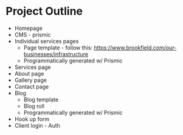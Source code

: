 # Project Outline
* Homepage
* CMS - prismic
* Individual services pages
  * Page template - follow this: https://www.brookfield.com/our-businesses/infrastructure
  * Programmatically generated w/ Prismic
* Services page
* About page
* Gallery page
* Contact page
* Blog
  * Blog template
  * Blog roll
  * Programmatically generated w/ Prismic
* Hook up form
* Client login - Auth